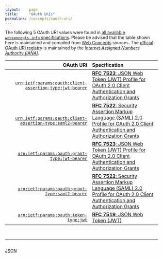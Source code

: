 ```yaml
---
layout:    page
title:     "OAuth URIs"
permalink: /concepts/oauth-uri/
---
```




The following 5 OAuth URI values were found in [all available `webconcepts.info` specifications](/specs). Please be advised that the table shown here is maintained and compiled from [Web Concepts](/) sources. The [official OAuth URI registry](http://www.iana.org/assignments/oauth-parameters/oauth-parameters.xhtml#uri) is maintained by the [*Internet Assigned Numbers Authority (IANA)*](http://www.iana.org/).

OAuth URI | Specification
-------: | :-------
[`urn:ietf:params:oauth:client-assertion-type:jwt-bearer`](/concepts/oauth-uri/urn:ietf:params:oauth:client-assertion-type:jwt-bearer) | [**RFC 7523**: JSON Web Token (JWT) Profile for OAuth 2.0 Client Authentication and Authorization Grants](/specs/IETF/RFC/7523 "This specification defines the use of a JSON Web Token (JWT) Bearer Token as a means for requesting an OAuth 2.0 access token as well as for client authentication.")
[`urn:ietf:params:oauth:client-assertion-type:saml2-bearer`](/concepts/oauth-uri/urn:ietf:params:oauth:client-assertion-type:saml2-bearer) | [**RFC 7522**: Security Assertion Markup Language (SAML) 2.0 Profile for OAuth 2.0 Client Authentication and Authorization Grants](/specs/IETF/RFC/7522 "This specification defines the use of a Security Assertion Markup Language (SAML) 2.0 Bearer Assertion as a means for requesting an OAuth 2.0 access token as well as for client authentication.")
[`urn:ietf:params:oauth:grant-type:jwt-bearer`](/concepts/oauth-uri/urn:ietf:params:oauth:grant-type:jwt-bearer) | [**RFC 7523**: JSON Web Token (JWT) Profile for OAuth 2.0 Client Authentication and Authorization Grants](/specs/IETF/RFC/7523 "This specification defines the use of a JSON Web Token (JWT) Bearer Token as a means for requesting an OAuth 2.0 access token as well as for client authentication.")
[`urn:ietf:params:oauth:grant-type:saml2-bearer`](/concepts/oauth-uri/urn:ietf:params:oauth:grant-type:saml2-bearer) | [**RFC 7522**: Security Assertion Markup Language (SAML) 2.0 Profile for OAuth 2.0 Client Authentication and Authorization Grants](/specs/IETF/RFC/7522 "This specification defines the use of a Security Assertion Markup Language (SAML) 2.0 Bearer Assertion as a means for requesting an OAuth 2.0 access token as well as for client authentication.")
[`urn:ietf:params:oauth:token-type:jwt`](/concepts/oauth-uri/urn:ietf:params:oauth:token-type:jwt) | [**RFC 7519**: JSON Web Token (JWT)](/specs/IETF/RFC/7519 "JSON Web Token (JWT) is a compact, URL-safe means of representing claims to be transferred between two parties. The claims in a JWT are encoded as a JSON object that is used as the payload of a JSON Web Signature (JWS) structure or as the plaintext of a JSON Web Encryption (JWE) structure, enabling the claims to be digitally signed or integrity protected with a Message Authentication Code (MAC) and/or encrypted.")

<br/>
<hr/>

<p style="float : left"><a href="oauth-uri.json" title="JSON representing all values for this Web Concept">JSON</a></p>
